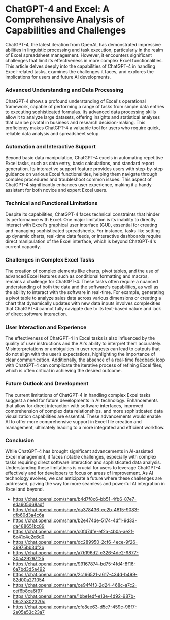 # ChatGPT-4 and Excel: A Comprehensive Analysis of Capabilities and Challenges

ChatGPT-4, the latest iteration from OpenAI, has demonstrated impressive abilities in linguistic processing and task execution, particularly in the realm of Excel spreadsheet management. However, it encounters significant challenges that limit its effectiveness in more complex Excel functionalities. <span style="red">This article delves deeply into the capabilities of ChatGPT-4 in handling Excel-related tasks, examines the challenges it faces, and explores the implications for users and future AI developments.</span>

### Advanced Understanding and Data Processing
ChatGPT-4 shows a profound understanding of Excel's operational framework, capable of performing a range of tasks from simple data entries to executing sophisticated formulas. Its advanced data processing skills allow it to analyze large datasets, offering insights and statistical analyses that can be pivotal in business and research decision-making. This proficiency makes ChatGPT-4 a valuable tool for users who require quick, reliable data analysis and spreadsheet setup.

### Automation and Interactive Support
Beyond basic data manipulation, ChatGPT-4 excels in automating repetitive Excel tasks, such as data entry, basic calculations, and standard report generation. Its interactive support feature provides users with step-by-step guidance on various Excel functionalities, helping them navigate through complex procedures and troubleshoot common issues. This aspect of ChatGPT-4 significantly enhances user experience, making it a handy assistant for both novice and expert Excel users.

### Technical and Functional Limitations
Despite its capabilities, ChatGPT-4 faces technical constraints that hinder its performance with Excel. One major limitation is its inability to directly interact with Excel's graphical user interface (GUI), essential for creating and managing sophisticated spreadsheets. For instance, tasks like setting up dynamic charts, real-time data feeds, or interactive dashboards require direct manipulation of the Excel interface, which is beyond ChatGPT-4's current capacity.

### Challenges in Complex Excel Tasks
The creation of complex elements like charts, pivot tables, and the use of advanced Excel features such as conditional formatting and macros, remains a challenge for ChatGPT-4. These tasks often require a nuanced understanding of both the data and the software's capabilities, as well as the ability to interact with the software in real-time. For example, generating a pivot table to analyze sales data across various dimensions or creating a chart that dynamically updates with new data inputs involves complexities that ChatGPT-4 cannot fully navigate due to its text-based nature and lack of direct software interaction.

### User Interaction and Experience
The effectiveness of ChatGPT-4 in Excel tasks is also influenced by the quality of user instructions and the AI's ability to interpret them accurately. Misinterpretations or ambiguities in user requests can lead to outputs that do not align with the user’s expectations, highlighting the importance of clear communication. Additionally, the absence of a real-time feedback loop with ChatGPT-4 can complicate the iterative process of refining Excel files, which is often critical in achieving the desired outcome.

### Future Outlook and Development
The current limitations of ChatGPT-4 in handling complex Excel tasks suggest a need for future developments in AI technology. Enhancements that allow for direct interaction with software interfaces, improved comprehension of complex data relationships, and more sophisticated data visualization capabilities are essential. These advancements would enable AI to offer more comprehensive support in Excel file creation and management, ultimately leading to a more integrated and efficient workflow.

### Conclusion
While ChatGPT-4 has brought significant advancements in AI-assisted Excel management, it faces notable challenges, especially with complex tasks requiring direct software interaction and sophisticated data analysis. Understanding these limitations is crucial for users to leverage ChatGPT-4 effectively and for developers to focus on areas of improvement. As AI technology evolves, we can anticipate a future where these challenges are addressed, paving the way for more seamless and powerful AI integration in Excel and beyond.

- https://chat.openai.com/share/b4d7f8c6-bb51-4fb6-87e7-eda605d68adf
- https://chat.openai.com/share/da378436-cc2b-4615-9083-dfb60d3a4c6a
- https://chat.openai.com/share/b2e474de-5174-4df1-9d33-da488651bc89
- https://chat.openai.com/share/c0f474fe-ef2a-4b0a-ae2f-6e41c4e2c6d0
- https://chat.openai.com/share/dc289950-2cf6-4ece-9f26-36975bb3df2b
- https://chat.openai.com/share/a7b196d2-c326-4de2-9877-30a429297f25
- https://chat.openai.com/share/99167874-bd75-4fd4-8f16-6a7bd3d5a492
- https://chat.openai.com/share/2c166521-a617-434d-b499-82d00a271054
- https://chat.openai.com/share/ce94f4f3-2d24-468c-a7c2-cef6b8ca6f97
- https://chat.openai.com/share/1bbe1edf-e13e-4d92-987b-09c2a302320c
- https://chat.openai.com/share/cfe8ee63-d5c7-459c-96f7-2e05e53c23a7

